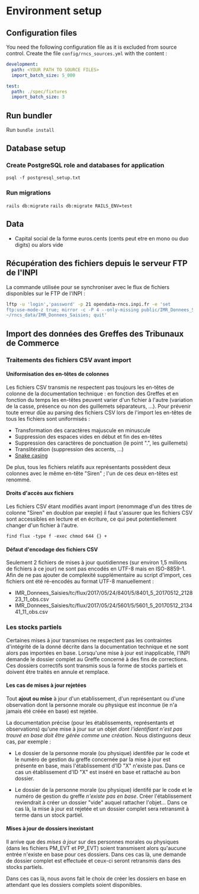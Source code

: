 # Environment setup

## Configuration files

You need the following configuration file as it is excluded from source control.
Create the file `config/rncs_sources.yml` with the content :

```yaml
development:
  path: <YOUR PATH TO SOURCE FILES>
  import_batch_size: 5_000

test:
  path: ./spec/fixtures
  import_batch_size: 3
```

## Run bundler

Run `bundle install`

## Database setup

### Create PostgreSQL role and databases for application

`psql -f postgresql_setup.txt`

### Run migrations


`rails db:migrate`
`rails db:migrate RAILS_ENV=test`


## Data

* Capital social de la forme euros.cents (cents peut etre en mono ou duo digits) ou alors vide

## Récupération des fichiers depuis le serveur FTP de l'INPI

La commande utilisée pour se synchroniser avec le flux de fichiers disponibles
sur le FTP de l'INPI :

```zsh
lftp -u 'login','password' -p 21 opendata-rncs.inpi.fr -e 'set
ftp:use-mode-z true; mirror -c -P 4 --only-missing public/IMR_Donnees_Saisies
~/rncs_data/IMR_Donnees_Saisies; quit'
```

## Import des données des Greffes des Tribunaux de Commerce

### Traitements des fichiers CSV avant import

#### Uniformisation des en-têtes de colonnes

Les fichiers CSV transmis ne respectent pas toujours les en-têtes de colonne
de la documentation technique : en fonction des Greffes et en fonction du temps
les en-têtes peuvent varier d'un fichier à l'autre (variation de la casse,
présence ou non des guillemets séparateurs, ...). Pour prévenir toute erreur
dûe au parsing des fichiers CSV lors de l'import les en-têtes de tous
les fichiers sont uniformisés :

* Transformation des caractères majuscule en minuscule
* Suppression des espaces vides en début et fin des en-têtes
* Suppression des caractères de ponctuation (le point ".", les guillemets)
* Translitération (suppression des accents, ...)
* [Snake casing](https://fr.wikipedia.org/wiki/Snake_case)

De plus, tous les fichiers relatifs aux représentants possèdent deux colonnes
avec le même en-tête "Siren" ; l'un de ces deux en-têtes est renommé.

#### Droits d'accès aux fichiers
Les fichiers CSV étant modifiés avant import (renommage d'un des titres de
colonne "Siren" en doublon par exeple) il faut s'assurer que les fichiers CSV
sont accessibles en lecture et en écriture, ce qui peut potentiellement changer
d'un fichier à l'autre.

`find flux -type f -exec chmod 644 {} +`

#### Défaut d'encodage des fichiers CSV
Seulement 2 fichiers de mises à jour quotidiennes (sur environ 1,5 millions de
fichiers à ce jour) ne sont pas encodés en UTF-8 mais en ISO-8859-1. Afin de ne
pas ajouter de complexité supplémentaire au script d'import, ces fichiers ont
été ré-encodés au format UTF-8 manuellement :

* IMR_Donnees_Saisies/tc/flux/2017/05/24/8401/5/8401_5_20170512_212823_11_obs.csv
* IMR_Donnees_Saisies/tc/flux/2017/05/24/5601/5/5601_5_20170512_213441_11_obs.csv

### Les stocks partiels

Certaines mises à jour transmises ne respectent pas les contraintes d'intégrité
de la donné décrite dans la documentation technique et ne sont alors pas
importées en base. Lorsqu'une mise à jour est inapplicable, l'INPI demande le
dossier complet au Greffe concerné à des fins de corrections. Ces dossiers
correctifs sont transmis sous la forme de stocks partiels et doivent être
traités en annule et remplace.

#### Les cas de mises à jour rejetées

Tout **ajout ou mise** à jour d'un etablissement, d'un représentant ou d'une
observation dont la personne morale ou physique est inconnue (ie n'a jamais été
créée en base) est rejetée.

La documentation précise (pour les établissements, représentants et
observations) qu'une mise à jour sur un objet *dont l'identifiant n'est pas
trouvé en base doit être gérée comme une création*. Nous distinguons deux cas,
par exemple :

* Le dossier de la personne morale (ou physique) identifée par le code et le
  numéro de gestion du greffe concernée par la mise à jour est présente en base,
  mais l'établissement d'ID "X" n'existe pas. Dans ce cas un établissement d'ID
  "X" est inséré en base et rattaché au bon dossier.

* Le dossier de la personne morale (ou physique) identifé par le code et le
  numéro de gestion du greffe *n'existe pas en base*. Créer l'établissement
  reviendrait à créer un dossier "vide" auquel rattacher l'objet... Dans ce
  cas là, la mise à jour est rejetée et un dossier complet sera retransmit à
  terme dans un stock partiel.

#### Mises à jour de dossiers inexistant

Il arrive que des *mises à jour* sur des personnes morales ou physiques (dans
les fichiers PM_EVT et PP_EVT) soient transmisent alors qu'aucune entrée
n'existe en base pour ces dossiers. Dans ces cas là, une demande de dossier
complet est effectuée et ceux-ci seront retransmis dans des stocks partiels.

Dans ces cas là, nous avons fait le choix de créer les dossiers en base en
attendant que les dossiers complets soient disponibles.
